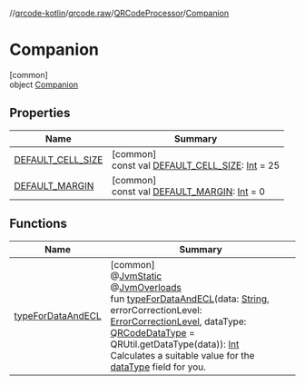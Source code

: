 //[qrcode-kotlin](../../../../index.md)/[qrcode.raw](../../index.md)/[QRCodeProcessor](../index.md)/[Companion](index.md)

# Companion

[common]\
object [Companion](index.md)

## Properties

| Name | Summary |
|---|---|
| [DEFAULT_CELL_SIZE](-d-e-f-a-u-l-t_-c-e-l-l_-s-i-z-e.md) | [common]<br>const val [DEFAULT_CELL_SIZE](-d-e-f-a-u-l-t_-c-e-l-l_-s-i-z-e.md): [Int](https://kotlinlang.org/api/latest/jvm/stdlib/kotlin-stdlib/kotlin/-int/index.html) = 25 |
| [DEFAULT_MARGIN](-d-e-f-a-u-l-t_-m-a-r-g-i-n.md) | [common]<br>const val [DEFAULT_MARGIN](-d-e-f-a-u-l-t_-m-a-r-g-i-n.md): [Int](https://kotlinlang.org/api/latest/jvm/stdlib/kotlin-stdlib/kotlin/-int/index.html) = 0 |

## Functions

| Name | Summary |
|---|---|
| [typeForDataAndECL](type-for-data-and-e-c-l.md) | [common]<br>@[JvmStatic](https://kotlinlang.org/api/latest/jvm/stdlib/kotlin-stdlib/kotlin.jvm/-jvm-static/index.html)<br>@[JvmOverloads](https://kotlinlang.org/api/latest/jvm/stdlib/kotlin-stdlib/kotlin.jvm/-jvm-overloads/index.html)<br>fun [typeForDataAndECL](type-for-data-and-e-c-l.md)(data: [String](https://kotlinlang.org/api/latest/jvm/stdlib/kotlin-stdlib/kotlin/-string/index.html), errorCorrectionLevel: [ErrorCorrectionLevel](../../-error-correction-level/index.md), dataType: [QRCodeDataType](../../-q-r-code-data-type/index.md) = QRUtil.getDataType(data)): [Int](https://kotlinlang.org/api/latest/jvm/stdlib/kotlin-stdlib/kotlin/-int/index.html)<br>Calculates a suitable value for the [dataType](type-for-data-and-e-c-l.md) field for you. |
